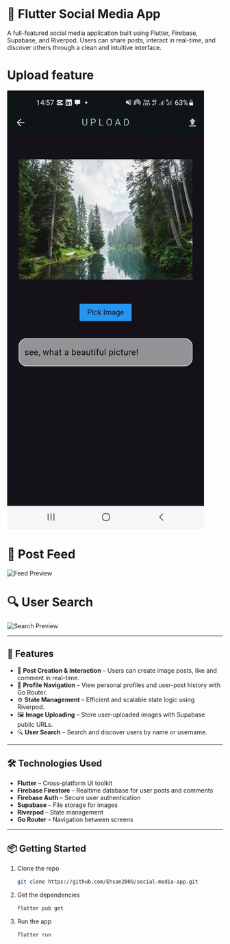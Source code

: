 # 📸 Flutter Social Media App  

A full-featured social media application built using Flutter, Firebase, Supabase, and Riverpod. Users can share posts, interact in real-time, and discover others through a clean and intuitive interface.

# Upload feature
![upload Preview](https://github.com/Ehsan2009/social-media/blob/master/social_media_one.jpg)

# 📝 Post Feed
![Feed Preview](https://github.com/Ehsan2009/social-media-app/blob/master/second_screenshot.PNG)

# 🔍 User Search
![Search Preview](https://github.com/Ehsan2009/social-media-app/blob/master/third_screenshot.PNG)

---

## 🚀 Features  
- 📝 **Post Creation & Interaction** – Users can create image posts, like and comment in real-time.  
- 👤 **Profile Navigation** – View personal profiles and user-post history with Go Router.  
- ⚙️ **State Management** – Efficient and scalable state logic using Riverpod.  
- 🖼️ **Image Uploading** – Store user-uploaded images with Supabase public URLs.  
- 🔍 **User Search** – Search and discover users by name or username.  

---

## 🛠️ Technologies Used  
- **Flutter** – Cross-platform UI toolkit  
- **Firebase Firestore** – Realtime database for user posts and comments  
- **Firebase Auth** – Secure user authentication  
- **Supabase** – File storage for images  
- **Riverpod** – State management  
- **Go Router** – Navigation between screens  

---

## 📦 Getting Started  
1. Clone the repo  
   ```bash
   git clone https://github.com/Ehsan2009/social-media-app.git
2. Get the dependencies
   ```bash
   flutter pub get
3. Run the app
   ```bash
   flutter run
